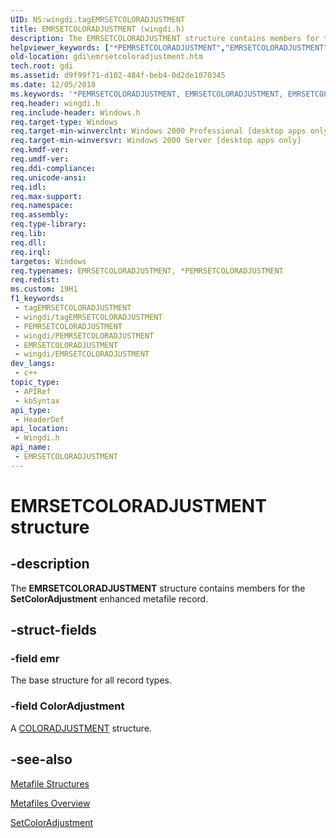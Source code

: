 ```yaml
---
UID: NS:wingdi.tagEMRSETCOLORADJUSTMENT
title: EMRSETCOLORADJUSTMENT (wingdi.h)
description: The EMRSETCOLORADJUSTMENT structure contains members for the SetColorAdjustment enhanced metafile record.
helpviewer_keywords: ["*PEMRSETCOLORADJUSTMENT","EMRSETCOLORADJUSTMENT","EMRSETCOLORADJUSTMENT structure [Windows GDI]","PEMRSETCOLORADJUSTMENT","PEMRSETCOLORADJUSTMENT structure pointer [Windows GDI]","_win32_EMRSETCOLORADJUSTMENT_str","gdi.emrsetcoloradjustment","wingdi/EMRSETCOLORADJUSTMENT","wingdi/PEMRSETCOLORADJUSTMENT"]
old-location: gdi\emrsetcoloradjustment.htm
tech.root: gdi
ms.assetid: d9f99f71-d102-484f-beb4-0d2de1070345
ms.date: 12/05/2018
ms.keywords: '*PEMRSETCOLORADJUSTMENT, EMRSETCOLORADJUSTMENT, EMRSETCOLORADJUSTMENT structure [Windows GDI], PEMRSETCOLORADJUSTMENT, PEMRSETCOLORADJUSTMENT structure pointer [Windows GDI], _win32_EMRSETCOLORADJUSTMENT_str, gdi.emrsetcoloradjustment, wingdi/EMRSETCOLORADJUSTMENT, wingdi/PEMRSETCOLORADJUSTMENT'
req.header: wingdi.h
req.include-header: Windows.h
req.target-type: Windows
req.target-min-winverclnt: Windows 2000 Professional [desktop apps only]
req.target-min-winversvr: Windows 2000 Server [desktop apps only]
req.kmdf-ver: 
req.umdf-ver: 
req.ddi-compliance: 
req.unicode-ansi: 
req.idl: 
req.max-support: 
req.namespace: 
req.assembly: 
req.type-library: 
req.lib: 
req.dll: 
req.irql: 
targetos: Windows
req.typenames: EMRSETCOLORADJUSTMENT, *PEMRSETCOLORADJUSTMENT
req.redist: 
ms.custom: 19H1
f1_keywords:
 - tagEMRSETCOLORADJUSTMENT
 - wingdi/tagEMRSETCOLORADJUSTMENT
 - PEMRSETCOLORADJUSTMENT
 - wingdi/PEMRSETCOLORADJUSTMENT
 - EMRSETCOLORADJUSTMENT
 - wingdi/EMRSETCOLORADJUSTMENT
dev_langs:
 - c++
topic_type:
 - APIRef
 - kbSyntax
api_type:
 - HeaderDef
api_location:
 - Wingdi.h
api_name:
 - EMRSETCOLORADJUSTMENT
---
```


# EMRSETCOLORADJUSTMENT structure


## -description

The <b>EMRSETCOLORADJUSTMENT</b> structure contains members for the <b>SetColorAdjustment</b> enhanced metafile record.

## -struct-fields

### -field emr

The base structure for all record types.

### -field ColorAdjustment

A <a href="https://docs.microsoft.com/windows/desktop/api/wingdi/ns-wingdi-coloradjustment">COLORADJUSTMENT</a> structure.

## -see-also

<a href="https://docs.microsoft.com/windows/desktop/gdi/metafile-structures">Metafile Structures</a>



<a href="https://docs.microsoft.com/windows/desktop/gdi/metafiles">Metafiles Overview</a>



<a href="https://docs.microsoft.com/windows/desktop/api/wingdi/nf-wingdi-setcoloradjustment">SetColorAdjustment</a>

